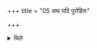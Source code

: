 +++
title = "05 अथ यदि पुरोहितः"

+++

<details><summary>थिते</summary>

5. Now if a chaplain or one who desires chaplainship performs a sacrifice, having taken the first portion from the eastern part, having kept it in the eastern part of the ladle, he should offer in the eastern half of the fire.
</details>

